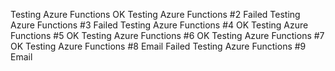 Testing Azure Functions OK
Testing Azure Functions #2 Failed
Testing Azure Functions #3 Failed
Testing Azure Functions #4 OK
Testing Azure Functions #5 OK
Testing Azure Functions #6 OK
Testing Azure Functions #7 OK 
Testing Azure Functions #8 Email Failed
Testing Azure Functions #9 Email
